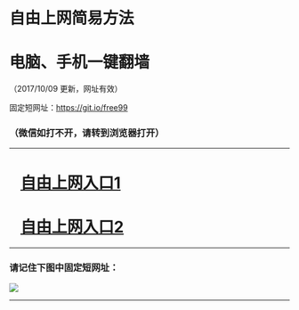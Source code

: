 ﻿# 自由上网简易方法

# 电脑、手机一键翻墙

（2017/10/09 更新，网址有效）

固定短网址：https://git.io/free99

### （微信如打不开，请转到浏览器打开）


***





# &nbsp;&nbsp; <a href="http://ft28546763.fwq-tz-1001.info/fwqtz01.html?t=10090019983 " target="_blank">自由上网入口1</a>
# &nbsp;&nbsp; <a href="http://ft1494613899.fwq-tz-1002.info/fwqtz02.html?t=1009001395 " target="_blank">自由上网入口2</a>
***

### 请记住下图中固定短网址：

<img src="https://s3-us-west-2.amazonaws.com/fwq-1001/yjfq-20170905okok.png" /> 


***


